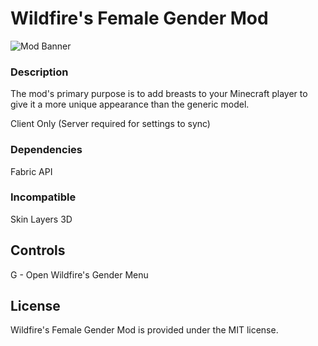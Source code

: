 # Wildfire's Female Gender Mod
![Mod Banner](https://i.imgur.com/mtKmgT9.png)
### Description
The mod's primary purpose is to add breasts to your Minecraft player to give it a more unique appearance than the generic model.

Client Only (Server required for settings to sync)

### Dependencies

Fabric API

### Incompatible
Skin Layers 3D

## Controls

G - Open Wildfire's Gender Menu

## License

Wildfire's Female Gender Mod is provided under the MIT license.